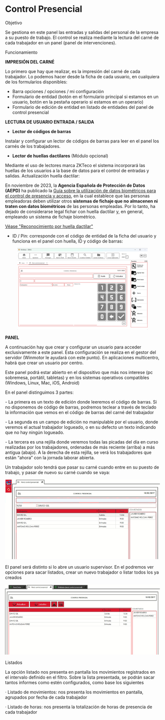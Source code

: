 # Control Presencial

Objetivo

Se gestiona en este panel las entradas y salidas del personal de la empresa a su puesto de trabajo. El control se realiza mediante la lectura del carné de cada trabajador en un panel (panel de intervenciones).

Funcionamiento

**IMPRESIÓN DEL CARNÉ**

Lo primero que hay que realizar, es la impresión del carné de cada trabajador. Lo podemos hacer desde la ficha de cada usuario, en cualquiera de los formularios disponibles:

* Barra opciones / opciones / mi configuración
* Formulario de entidad (botón en el formulario principal si estamos en un usuario, botón en la pestaña operario si estamos en un operario)
* Formulario de edición de entidad en listado de entidades del panel de control presencial

**LECTURA DE USUARIO ENTRADA / SALIDA**

* **Lector de códigos de barras**

Instalar y configurar un lector de códigos de barras para leer en el panel los carnés de los trabajadores.

* **Lector de huellas dactilares** (Módulo opcional)

Mediante el uso de lectores marca ZKTeco el sistema incorporará las huellas de los usuarios a la base de datos para el control de entradas y salidas. Actualización huella dactilar:

En noviembre de 2023, la **Agencia Española de Protección de Datos (AEPD)** ha publicado la [Guía sobre la utilización de datos biométricos para el control de presencia y acceso](https://www.aepd.es/documento/guia-control-presencia-biometrico-nov-2023.pdf), en la cual establece que las personas empleadoras deben utilizar otros **sistemas de fichaje que no almacenen ni traten con datos biométricos** de las personas empleadas. Por lo tanto, ha dejado de considerarse legal fichar con huella dactilar y, en general, empleando un sistema de fichaje biométrico.

[Véase "Reconocimiento por huella dactilar"](control-presencial/reconocimiento-por-huella-dactilar.md)

* ID / Pin: corresponde con el código de entidad de la ficha del usuario y funciona en el panel con huella, ID y código de barras:

<figure><img src="../../.gitbook/assets/imagen.png" alt=""><figcaption></figcaption></figure>

**PANEL**

A continuación hay que crear y configurar un usuario para acceder exclusivamente a este panel. Esta configuración se realiza en el gestor del servidor (Winmotor le ayudará con este punto). En aplicaciones multicentro, habrá que crear un usuario por centro.

Este panel podrá estar abierto en el dispositivo que más nos interese (pc sobremesa, portátil, tabletas) y en los sistemas operativos compatibles (Windows, Linux, Mac, iOS, Android)

En el panel distinguimos 3 partes:

\- La primera es un texto de edición donde leeremos el código de barras. Si no disponemos de código de barras, podremos teclear a través de teclado la información que vemos en el código de barras del carné del trabajador

\- La segunda es un campo de edición no manipulable por el usuario, donde veremos el actual trabajador logueado, o en su defecto un texto indicando que no hay ningún logueado.

\- La tercera es una rejilla donde veremos todas las picadas del día en curso realizadas por los trabajadores, ordenadas de más reciente (arriba) a más antigua (abajo). A la derecha de esta rejilla, se verá los trabajadores que están “ahora” con la jornada laborar abierta.

Un trabajador solo tendrá que pasar su carné cuando entre en su puesto de trabajo, y pasar de nuevo su carné cuando se vaya:

![](<../../.gitbook/assets/image (22).png>)

El panel será distinto si lo abre un usuario supervisor. En el podremos ver opciones para sacar listados, crear un nuevo trabajador o listar todos los ya creados

![](<../../.gitbook/assets/image (23).png>)

Listados

La opción listado nos presenta en pantalla los movimientos registrados en el intervalo definido en el filtro. Sobre la lista presentada, se podrán sacar tantos informes como estén configurados, como base los siguientes

· Listado de movimientos: nos presenta los movimientos en pantalla, agrupados por fecha de cada trabajador

· Listado de horas: nos presenta la totalización de horas de presencia de cada trabajador
